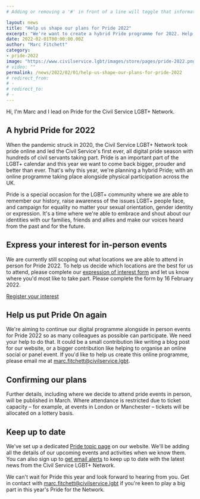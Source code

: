 ```yaml
---
# Adding or removing a '#' in front of a line will toggle that information off and on from being processed. 

layout: news
title: "Help us shape our plans for Pride 2022"
excerpt: "We're want to create a hybrid Pride programme for 2022. Help us decide where we go and what we do."
date: 2022-02-01T00:00:00.00Z
author: "Marc Fitchett"
category: 
- pride-2022
image: "https://www.civilservice.lgbt/images/store/pages/pride-2022.png"
# video: ""
permalink: /news/2022/02/01/help-us-shape-our-plans-for-pride-2022
# redirect_from: 
# - 
# redirect_to: 
# - 
---
```


Hi, I'm Marc and I lead on Pride for the Civil Service LGBT+ Network. 

## A hybrid Pride for 2022

When the pandemic struck in 2020, the Civil Service LGBT+ Network took pride online and led the Civil Service's first ever, all digital pride season with hundreds of civil servants taking part. Pride is an important part of the LGBT+ calendar and this year we want to come back bigger, prouder and better than ever. That's why this year, we're planning a hybrid Pride; with an online programme taking place alongside physical participation across the UK. 

Pride is a special occasion for the LGBT+ community where we are able to remember our history, raise awareness of the issues LGBT+ people face, and campaign for equality no matter your sexual orientation, gender identity or expression. It's a time where we're able to embrace and shout about our identities with our families, friends and allies and make our voices heard from the past and for the future. 

## Express your interest for in-person events

We are currently still scoping out what locations we are able to attend in person for Pride 2022. To help us decide which locations are the best for us to attend, please complete our [expression of interest form](/consultation/pride-2022-expression-of-interest) and let us know where you'd most like to take part. Please complete the form by 16 February 2022.

<a href="/consultation/pride-2022-expression-of-interest" class="button">Register your interest</a>

## Help us put Pride On again

We're aiming to continue our digital programme alongside in person events for Pride 2022 so as many colleagues as possible can participate. We need your help to do that. It could be a small contribution like writing a blog post for our website, or a bigger contribution like helping to organise an online social or panel event. If you'd like to help us create this online programme, please email me at <marc.fitchett@civilservice.lgbt>.

## Confirming our plans

Further details, including where we decide to attend pride events in person, will be published in March. Where attendance is restricted due to ticket capacity – for example, at events in London or Manchester – tickets will be allocated on a lottery basis.

## Keep up to date

We've set up a dedicated [Pride topic page](/pride-2022) on our website. We'll be adding all the details of our upcoming events and activities when we know them. You can also sign up to [get email alerts](/join-us) to keep up to date with the latest news from the Civil Service LGBT+ Network. 

We can't wait for Pride this year and look forward to hearing from you. Get in contact with <marc.fitchett@civilservice.lgbt> if you're keen to play a big part in this year's Pride for the Network. 

